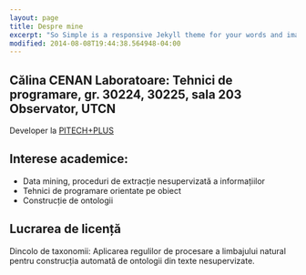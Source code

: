 ```yaml
---
layout: page
title: Despre mine
excerpt: "So Simple is a responsive Jekyll theme for your words and images."
modified: 2014-08-08T19:44:38.564948-04:00
---
```


Călina CENAN
**Laboratoare:** Tehnici de programare, gr. 30224, 30225, sala 203 Observator, UTCN
---
Developer la <a href="http://pitechplus.com" target="_blank">PITECH+PLUS</a>

## Interese academice:

* Data mining, proceduri de extracție nesupervizată a informațiilor
* Tehnici de programare orientate pe obiect
* Construcție de ontologii

## Lucrarea de licență
Dincolo de taxonomii: Aplicarea regulilor de procesare a limbajului natural pentru construcția automată de ontologii din texte nesupervizate.